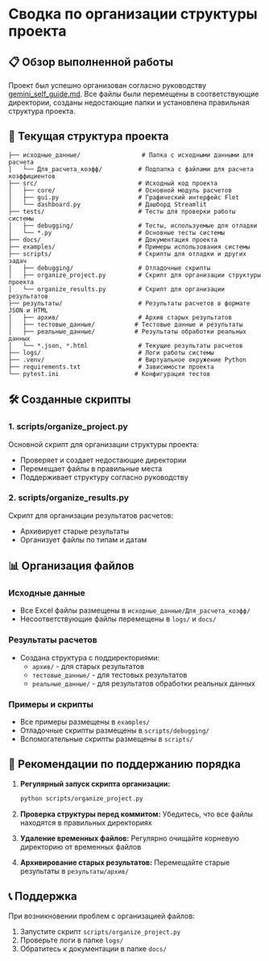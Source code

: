 # Сводка по организации структуры проекта

## 📋 Обзор выполненной работы

Проект был успешно организован согласно руководству [gemini_self_guide.md](gemini_self_guide.md). 
Все файлы были перемещены в соответствующие директории, созданы недостающие папки и 
установлена правильная структура проекта.

## 📁 Текущая структура проекта

```
├── исходные_данные/                 # Папка с исходными данными для расчета
│   └── Для_расчета_коэфф/          # Подпапка с файлами для расчета коэффициентов
├── src/                            # Исходный код проекта
│   ├── core/                       # Основной модуль расчетов
│   ├── gui.py                      # Графический интерфейс Flet
│   └── dashboard.py                # Дашборд Streamlit
├── tests/                          # Тесты для проверки работы системы
│   ├── debugging/                  # Тесты, используемые для отладки
│   └── *.py                        # Основные тесты системы
├── docs/                           # Документация проекта
├── examples/                       # Примеры использования системы
├── scripts/                        # Скрипты для отладки и других задач
│   ├── debugging/                  # Отладочные скрипты
│   ├── organize_project.py         # Скрипт для организации структуры проекта
│   └── organize_results.py         # Скрипт для организации результатов
├── результаты/                     # Результаты расчетов в формате JSON и HTML
│   ├── архив/                      # Архив старых результатов
│   ├── тестовые_данные/           # Тестовые данные и результаты
│   ├── реальные_данные/           # Результаты обработки реальных данных
│   └── *.json, *.html              # Текущие результаты расчетов
├── logs/                           # Логи работы системы
├── .venv/                          # Виртуальное окружение Python
├── requirements.txt                # Зависимости проекта
└── pytest.ini                     # Конфигурация тестов
```

## 🛠️ Созданные скрипты

### 1. scripts/organize_project.py
Основной скрипт для организации структуры проекта:
- Проверяет и создает недостающие директории
- Перемещает файлы в правильные места
- Поддерживает структуру согласно руководству

### 2. scripts/organize_results.py
Скрипт для организации результатов расчетов:
- Архивирует старые результаты
- Организует файлы по типам и датам

## 📊 Организация файлов

### Исходные данные
- Все Excel файлы размещены в `исходные_данные/Для_расчета_коэфф/`
- Несоответствующие файлы перемещены в `logs/` и `docs/`

### Результаты расчетов
- Создана структура с поддиректориями:
  - `архив/` - для старых результатов
  - `тестовые_данные/` - для тестовых результатов
  - `реальные_данные/` - для результатов обработки реальных данных

### Примеры и скрипты
- Все примеры размещены в `examples/`
- Отладочные скрипты размещены в `scripts/debugging/`
- Вспомогательные скрипты размещены в `scripts/`

## 🧹 Рекомендации по поддержанию порядка

1. **Регулярный запуск скрипта организации:**
   ```bash
   python scripts/organize_project.py
   ```

2. **Проверка структуры перед коммитом:**
   Убедитесь, что все файлы находятся в правильных директориях

3. **Удаление временных файлов:**
   Регулярно очищайте корневую директорию от временных файлов

4. **Архивирование старых результатов:**
   Перемещайте старые результаты в `результаты/архив/`

## 📞 Поддержка

При возникновении проблем с организацией файлов:
1. Запустите скрипт `scripts/organize_project.py`
2. Проверьте логи в папке `logs/`
3. Обратитесь к документации в папке `docs/`